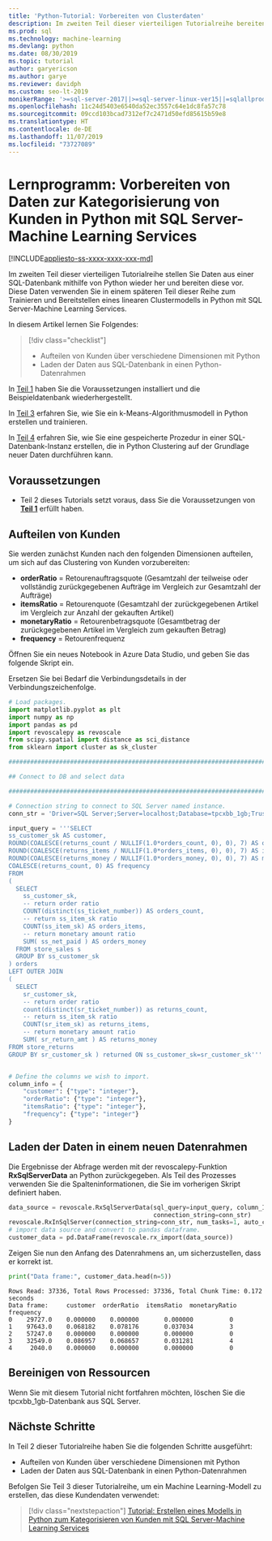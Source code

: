 ```yaml
---
title: 'Python-Tutorial: Vorbereiten von Clusterdaten'
description: Im zweiten Teil dieser vierteiligen Tutorialreihe bereiten Sie die Daten aus einer SQL Server-Datenbank-Instanz für das Clustering in Python mit SQL Server-Machine Learning Services vor.
ms.prod: sql
ms.technology: machine-learning
ms.devlang: python
ms.date: 08/30/2019
ms.topic: tutorial
author: garyericson
ms.author: garye
ms.reviewer: davidph
ms.custom: seo-lt-2019
monikerRange: '>=sql-server-2017||>=sql-server-linux-ver15||=sqlallproducts-allversions'
ms.openlocfilehash: 11c24d5403e6540da52ec3557c64e1dc8fa57c78
ms.sourcegitcommit: 09ccd103bcad7312ef7c2471d50efd85615b59e8
ms.translationtype: HT
ms.contentlocale: de-DE
ms.lasthandoff: 11/07/2019
ms.locfileid: "73727089"
---
```

# <a name="tutorial-prepare-data-to-categorize-customers-in-python-with-sql-server-machine-learning-services"></a>Lernprogramm: Vorbereiten von Daten zur Kategorisierung von Kunden in Python mit SQL Server-Machine Learning Services

[!INCLUDE[appliesto-ss-xxxx-xxxx-xxx-md](../../includes/appliesto-ss-xxxx-xxxx-xxx-md.md)]

Im zweiten Teil dieser vierteiligen Tutorialreihe stellen Sie Daten aus einer SQL-Datenbank mithilfe von Python wieder her und bereiten diese vor. Diese Daten verwenden Sie in einem späteren Teil dieser Reihe zum Trainieren und Bereitstellen eines linearen Clustermodells in Python mit SQL Server-Machine Learning Services.

In diesem Artikel lernen Sie Folgendes:

> [!div class="checklist"]
> * Aufteilen von Kunden über verschiedene Dimensionen mit Python
> * Laden der Daten aus SQL-Datenbank in einen Python-Datenrahmen

In [Teil 1](python-clustering-model.md) haben Sie die Voraussetzungen installiert und die Beispieldatenbank wiederhergestellt.

In [Teil 3](python-clustering-model-build.md) erfahren Sie, wie Sie ein k-Means-Algorithmusmodell in Python erstellen und trainieren.

In [Teil 4](python-clustering-model-deploy.md) erfahren Sie, wie Sie eine gespeicherte Prozedur in einer SQL-Datenbank-Instanz erstellen, die in Python Clustering auf der Grundlage neuer Daten durchführen kann.

## <a name="prerequisites"></a>Voraussetzungen

* Teil 2 dieses Tutorials setzt voraus, dass Sie die Voraussetzungen von [**Teil 1**](python-clustering-model.md) erfüllt haben.

## <a name="separate-customers"></a>Aufteilen von Kunden

Sie werden zunächst Kunden nach den folgenden Dimensionen aufteilen, um sich auf das Clustering von Kunden vorzubereiten:

* **orderRatio** = Retourenauftragsquote (Gesamtzahl der teilweise oder vollständig zurückgegebenen Aufträge im Vergleich zur Gesamtzahl der Aufträge)
* **itemsRatio** = Retourenquote (Gesamtzahl der zurückgegebenen Artikel im Vergleich zur Anzahl der gekauften Artikel)
* **monetaryRatio** = Retourenbetragsquote (Gesamtbetrag der zurückgegebenen Artikel im Vergleich zum gekauften Betrag)
* **frequency** = Retourenfrequenz

Öffnen Sie ein neues Notebook in Azure Data Studio, und geben Sie das folgende Skript ein.

Ersetzen Sie bei Bedarf die Verbindungsdetails in der Verbindungszeichenfolge.

```python
# Load packages.
import matplotlib.pyplot as plt
import numpy as np
import pandas as pd
import revoscalepy as revoscale
from scipy.spatial import distance as sci_distance
from sklearn import cluster as sk_cluster

################################################################################################

## Connect to DB and select data

################################################################################################

# Connection string to connect to SQL Server named instance.
conn_str = 'Driver=SQL Server;Server=localhost;Database=tpcxbb_1gb;Trusted_Connection=True;'

input_query = '''SELECT
ss_customer_sk AS customer,
ROUND(COALESCE(returns_count / NULLIF(1.0*orders_count, 0), 0), 7) AS orderRatio,
ROUND(COALESCE(returns_items / NULLIF(1.0*orders_items, 0), 0), 7) AS itemsRatio,
ROUND(COALESCE(returns_money / NULLIF(1.0*orders_money, 0), 0), 7) AS monetaryRatio,
COALESCE(returns_count, 0) AS frequency
FROM
(
  SELECT
    ss_customer_sk,
    -- return order ratio
    COUNT(distinct(ss_ticket_number)) AS orders_count,
    -- return ss_item_sk ratio
    COUNT(ss_item_sk) AS orders_items,
    -- return monetary amount ratio
    SUM( ss_net_paid ) AS orders_money
  FROM store_sales s
  GROUP BY ss_customer_sk
) orders
LEFT OUTER JOIN
(
  SELECT
    sr_customer_sk,
    -- return order ratio
    count(distinct(sr_ticket_number)) as returns_count,
    -- return ss_item_sk ratio
    COUNT(sr_item_sk) as returns_items,
    -- return monetary amount ratio
    SUM( sr_return_amt ) AS returns_money
FROM store_returns
GROUP BY sr_customer_sk ) returned ON ss_customer_sk=sr_customer_sk'''


# Define the columns we wish to import.
column_info = {
    "customer": {"type": "integer"},
    "orderRatio": {"type": "integer"},
    "itemsRatio": {"type": "integer"},
    "frequency": {"type": "integer"}
}
```

## <a name="load-the-data-into-a-data-frame"></a>Laden der Daten in einem neuen Datenrahmen

Die Ergebnisse der Abfrage werden mit der revoscalepy-Funktion **RxSqlServerData** an Python zurückgegeben. Als Teil des Prozesses verwenden Sie die Spalteninformationen, die Sie im vorherigen Skript definiert haben.

```python
data_source = revoscale.RxSqlServerData(sql_query=input_query, column_Info=column_info,
                                        connection_string=conn_str)
revoscale.RxInSqlServer(connection_string=conn_str, num_tasks=1, auto_cleanup=False)
# import data source and convert to pandas dataframe.
customer_data = pd.DataFrame(revoscale.rx_import(data_source))
```

Zeigen Sie nun den Anfang des Datenrahmens an, um sicherzustellen, dass er korrekt ist.

```python
print("Data frame:", customer_data.head(n=5))
```

```results
Rows Read: 37336, Total Rows Processed: 37336, Total Chunk Time: 0.172 seconds
Data frame:     customer  orderRatio  itemsRatio  monetaryRatio  frequency
0    29727.0    0.000000    0.000000       0.000000          0
1    97643.0    0.068182    0.078176       0.037034          3
2    57247.0    0.000000    0.000000       0.000000          0
3    32549.0    0.086957    0.068657       0.031281          4
4     2040.0    0.000000    0.000000       0.000000          0
```

## <a name="clean-up-resources"></a>Bereinigen von Ressourcen

Wenn Sie mit diesem Tutorial nicht fortfahren möchten, löschen Sie die tpcxbb_1gb-Datenbank aus SQL Server.

## <a name="next-steps"></a>Nächste Schritte

In Teil 2 dieser Tutorialreihe haben Sie die folgenden Schritte ausgeführt:

* Aufteilen von Kunden über verschiedene Dimensionen mit Python
* Laden der Daten aus SQL-Datenbank in einen Python-Datenrahmen

Befolgen Sie Teil 3 dieser Tutorialreihe, um ein Machine Learning-Modell zu erstellen, das diese Kundendaten verwendet:

> [!div class="nextstepaction"]
> [Tutorial: Erstellen eines Modells in Python zum Kategorisieren von Kunden mit SQL Server-Machine Learning Services](python-clustering-model-build.md)
